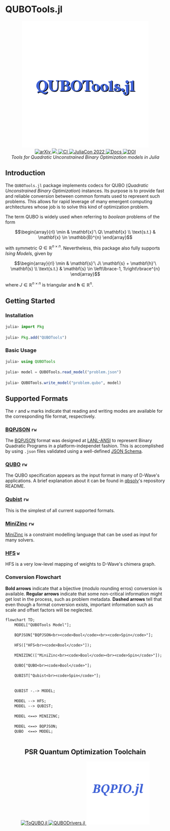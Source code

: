 # QUBOTools.jl

<div align="center">
    <a href="/docs/src/assets/">
        <img src="/docs/src/assets/logo.svg" width=400px alt="QUBOTools.jl" />
    </a>
    <br>
    <a href="https://arxiv.org/abs/2307.02577">
        <img src="https://img.shields.io/badge/arXiv-2307.02577-b31b1b.svg" alt="arXiv"/>
    </a>
    <a href="https://codecov.io/gh/psrenergy/QUBOTools.jl" > 
        <img src="https://codecov.io/gh/psrenergy/QUBOTools.jl/branch/main/graph/badge.svg?token=W7QJWS5HI4"/> 
    </a>
    <a href="/actions/workflows/ci.yml">
        <img src="https://github.com/psrenergy/QUBOTools.jl/actions/workflows/ci.yml/badge.svg?branch=main" alt="CI" />
    </a>
    <a href="https://www.youtube.com/watch?v=OTmzlTbqdNo">
        <img src="https://img.shields.io/badge/JuliaCon-2022-9558b2" alt="JuliaCon 2022">
    </a>
    <a href="https://psrenergy.github.com/QUBOTools.jl/dev">
        <img src="https://img.shields.io/badge/docs-dev-blue.svg" alt="Docs">
    </a>
    <a href="https://zenodo.org/badge/latestdoi/508908129">
        <img src="https://zenodo.org/badge/508908129.svg" alt="DOI">
    </a>
    <br>
    <i>Tools for Quadratic Unconstrained Binary Optimization models in Julia</i>
</div>

## Introduction
The `QUBOTools.jl` package implements codecs for QUBO (*Quadratic Unconstrained Binary Optimization*) instances.
Its purpose is to provide fast and reliable conversion between common formats used to represent such problems.
This allows for rapid leverage of many emergent computing architectures whose job is to solve this kind of optimization problem.

The term QUBO is widely used when referring to *boolean* problems of the form

$$\begin{array}{rl}
       \min & \mathbf{x}'\ Q\ \mathbf{x} \\
\text{s.t.} & \mathbf{x} \in \mathbb{B}^{n}
\end{array}$$

with symmetric $Q \in \mathbb{R}^{n \times n}$. Nevertheless, this package also fully supports *Ising Models*, given by

$$\begin{array}{rl}
       \min & \mathbf{s}'\ J\ \mathbf{s} + \mathbf{h}'\ \mathbf{s} \\
\text{s.t.} & \mathbf{s} \in \left\lbrace-1, 1\right\rbrace^{n}
\end{array}$$

where $J \in \mathbb{R}^{n \times n}$ is triangular and $\mathbf{h} \in \mathbb{R}^{n}$.

## Getting Started

### Installation
```julia
julia> import Pkg

julia> Pkg.add("QUBOTools")
```

### Basic Usage
```julia
julia> using QUBOTools

julia> model = QUBOTools.read_model("problem.json")

julia> QUBOTools.write_model("problem.qubo", model)
```

## Supported Formats
The `r` and `w` marks indicate that reading and writing modes are available for the corresponding file format, respectively.

### [BQPJSON](/docs/models/BQPJSON.md) `rw`
The [BQPJSON](https://bqpjson.readthedocs.io) format was designed at [LANL-ANSI](https://github.com/lanl-ansi) to represent Binary Quadratic Programs in a platform-independet fashion.
This is accomplished by using `.json` files validated using a well-defined [JSON Schema](/src/models/bqpjson.schema.json).

### [QUBO](/docs/models/QUBOTools.md) `rw`
The QUBO specification appears as the input format in many of D-Wave's applications.
A brief explanation about it can be found in [qbsolv](https://github.com/arcondello/qbsolv#qbsolv-qubo-input-file-format)'s repository README. 

### [Qubist](/docs/models/Qubist.md) `rw`
This is the simplest of all current supported formats.

### [MiniZinc](/docs/models/MiniZinc.md) `rw`
[MiniZinc](https://www.minizinc.org) is a constraint modelling language that can be used as input for many solvers.

### [HFS](/docs/models/HFS.md) `w`
HFS is a very low-level mapping of weights to D-Wave's chimera graph.

### Conversion Flowchart
**Bold arrows** indicate that a bijective (modulo rounding erros) conversion is available.
**Regular arrows** indicate that some non-critical information might get lost in the process, such as problem metadata.
**Dashed arrows** tell that even though a format conversion exists, important information such as scale and offset factors will be neglected.

```mermaid
flowchart TD;
    MODEL["QUBOTools Model"];

    BQPJSON["BQPJSON<br><code>Bool</code><br><code>Spin</code>"];

    HFS(["HFS<br><code>Bool</code>"]);

    MINIZINC(["MiniZinc<br><code>Bool</code><br><code>Spin</code>"]);

    QUBO["QUBO<br><code>Bool</code>"];

    QUBIST["Qubist<br><code>Spin</code>"];


    QUBIST -.-> MODEL;

    MODEL --> HFS;
    MODEL --> QUBIST;

    MODEL <==> MINIZINC;

    MODEL <==> BQPJSON;
    QUBO  <==> MODEL;
    
```

<div align="center">
    <h2>PSR Quantum Optimization Toolchain</h2>
    <a href="https://github.com/psrenergy/ToQUBO.jl">
        <img width="200px" src="https://raw.githubusercontent.com/psrenergy/ToQUBO.jl/master/docs/src/assets/logo.svg" alt="ToQUBO.jl" />
    </a>
    <a href="https://github.com/psrenergy/QUBODrivers.jl">
        <img width="200px" src="https://raw.githubusercontent.com/psrenergy/QUBODrivers.jl/master/docs/src/assets/logo.svg" alt="QUBODrivers.jl" />
    </a>
    <a href="https://github.com/psrenergy/QUBOTools.jl">
        <img width="200px" src="https://raw.githubusercontent.com/psrenergy/QUBOTools.jl/main/docs/src/assets/logo.svg" alt="QUBOTools.jl" />
    </a>
</div>
